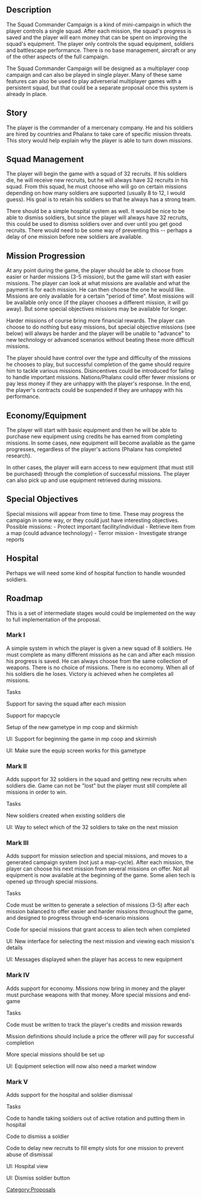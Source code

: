## Description

The Squad Commander Campaign is a kind of mini-campaign in which the
player controls a single squad. After each mission, the squad's progress
is saved and the player will earn money that can be spent on improving
the squad's equipment. The player only controls the squad equipment,
soldiers and battlescape performance. There is no base management,
aircraft or any of the other aspects of the full campaign.

The Squad Commander Campaign will be designed as a multiplayer coop
campaign and can also be played in single player. Many of these same
features can also be used to play adverserial multiplayer games with a
persistent squad, but that could be a separate proposal once this system
is already in place.

## Story

The player is the commander of a mercenary company. He and his soldiers
are hired by countries and Phalanx to take care of specific mission
threats. This story would help explain why the player is able to turn
down missions.

## Squad Management

The player will begin the game with a squad of 32 recruits. If his
soldiers die, he will receive new recruits, but he will always have 32
recruits in his squad. From this squad, he must choose who will go on
certain missions depending on how many soldiers are supported (usually 8
to 12, I would guess). His goal is to retain his soldiers so that he
always has a strong team.

There should be a simple hospital system as well. It would be nice to be
able to dismiss soldiers, but since the player will always have 32
recruits, this could be used to dismiss soldiers over and over until you
get good recruits. There would need to be some way of preventing this --
perhaps a delay of one mission before new soldiers are available.

## Mission Progression

At any point during the game, the player should be able to choose from
easier or harder missions (3-5 mission), but the game will start with
easier missions. The player can look at what missions are available and
what the payment is for each mission. He can then choose the one he
would like. Missions are only available for a certain "period of time".
Most missions will be available only once (if the player chooses a
different mission, it will go away). But some special objectives
missions may be available for longer.

Harder missions of course bring more financial rewards. The player can
choose to do nothing but easy missions, but special objective missions
(see below) will always be harder and the player will be unable to
"advance" to new technology or advanced scenarios without beating these
more difficult missions.

The player should have control over the type and difficulty of the
missions he chooses to play, but successful completion of the game
should require him to tackle various missions. Disincentives could be
introduced for failing to handle important missions. Nations/Phalanx
could offer fewer missions or pay less money if they are unhappy with
the player's response. In the end, the player's contracts could be
suspended if they are unhappy with his performance.

## Economy/Equipment

The player will start with basic equipment and then he will be able to
purchase new equipment using credits he has earned from completing
missions. In some cases, new equipment will become available as the game
progresses, regardless of the player's actions (Phalanx has completed
research).

In other cases, the player will earn access to new equipment (that must
still be purchased) through the completion of successful missions. The
player can also pick up and use equipment retrieved during missions.

## Special Objectives

Special missions will appear from time to time. These may progress the
campaign in some way, or they could just have interesting objectives.
Possible missions: - Protect important facility/individual - Retrieve
item from a map (could advance technology) - Terror mission -
Investigate strange reports

## Hospital

Perhaps we will need some kind of hospital function to handle wounded
soldiers.

## Roadmap

This is a set of intermediate stages would could be implemented on the
way to full implementation of the proposal.

### Mark I

A simple system in which the player is given a new squad of 8 soldiers.
He must complete as many different missions as he can and after each
mission his progress is saved. He can always choose from the same
collection of weapons. There is no choice of missions. There is no
economy. When all of his soldiers die he loses. Victory is achieved when
he completes all missions.


Tasks


Support for saving the squad after each mission

Support for mapcycle

Setup of the new gametype in mp coop and skirmish

UI: Support for beginning the game in mp coop and skirmish

UI: Make sure the equip screen works for this gametype

### Mark II

Adds support for 32 soldiers in the squad and getting new recruits when
soldiers die. Game can not be "lost" but the player must still complete
all missions in order to win.


Tasks


New soldiers created when existing soldiers die

UI: Way to select which of the 32 soldiers to take on the next mission

### Mark III

Adds support for mission selection and special missions, and moves to a
generated campaign system (not just a map-cycle). After each mission,
the player can choose his next mission from several missions on offer.
Not all equipment is now available at the beginning of the game. Some
alien tech is opened up through special missions.


Tasks


Code must be written to generate a selection of missions (3-5) after
each mission balanced to offer easier and harder missions throughout the
game, and designed to progress through end-scenario missions

Code for special missions that grant access to alien tech when completed

UI: New interface for selecting the next mission and viewing each
mission's details

UI: Messages displayed when the player has access to new equipment

### Mark IV

Adds support for economy. Missions now bring in money and the player
must purchase weapons with that money. More special missions and
end-game


Tasks


Code must be written to track the player's credits and mission rewards

Mission definitions should include a price the offerer will pay for
successful completion

More special missions should be set up

UI: Equipment selection will now also need a market window

### Mark V

Adds support for the hospital and soldier dismissal


Tasks


Code to handle taking soldiers out of active rotation and putting them
in hospital

Code to dismiss a soldier

Code to delay new recruits to fill empty slots for one mission to
prevent abuse of dismissal

UI: Hospital view

UI: Dismiss soldier button

[Category:Proposals](Category:Proposals "wikilink")